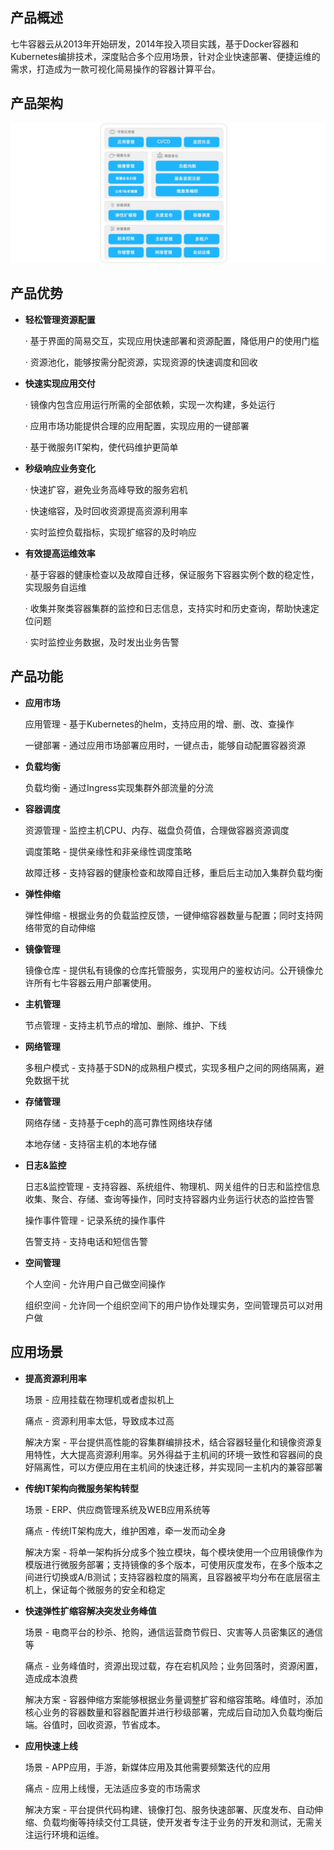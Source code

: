 ## 产品概述

七牛容器云从2013年开始研发，2014年投入项目实践，基于Docker容器和Kubernetes编排技术，深度贴合多个应用场景，针对企业快速部署、便捷运维的需求，打造成为一款可视化简易操作的容器计算平台。

## 产品架构

![产品架构](_figures/introduction/product-architecture.png)

## 产品优势

* **轻松管理资源配置**

  · 基于界面的简易交互，实现应用快速部署和资源配置，降低用户的使用门槛

  · 资源池化，能够按需分配资源，实现资源的快速调度和回收

* **快速实现应用交付**

  · 镜像内包含应用运行所需的全部依赖，实现一次构建，多处运行

  · 应用市场功能提供合理的应用配置，实现应用的一键部署

  · 基于微服务IT架构，使代码维护更简单

* **秒级响应业务变化**

  · 快速扩容，避免业务高峰导致的服务宕机
  
  · 快速缩容，及时回收资源提高资源利用率  
  
  · 实时监控负载指标，实现扩缩容的及时响应

* **有效提高运维效率**

  · 基于容器的健康检查以及故障自迁移，保证服务下容器实例个数的稳定性，实现服务自运维

  · 收集并聚类容器集群的监控和日志信息，支持实时和历史查询，帮助快速定位问题

  · 实时监控业务数据，及时发出业务告警

## 产品功能

* **应用市场**

  应用管理 - 基于Kubernetes的helm，支持应用的增、删、改、查操作

  一键部署 - 通过应用市场部署应用时，一键点击，能够自动配置容器资源

* **负载均衡**

  负载均衡 - 通过Ingress实现集群外部流量的分流

* **容器调度**

  资源管理 - 监控主机CPU、内存、磁盘负荷值，合理做容器资源调度

  调度策略 - 提供亲缘性和非亲缘性调度策略

  故障迁移 - 支持容器的健康检查和故障自迁移，重启后主动加入集群负载均衡

* **弹性伸缩**

  弹性伸缩 - 根据业务的负载监控反馈，一键伸缩容器数量与配置；同时支持网络带宽的自动伸缩

* **镜像管理**

  镜像仓库 - 提供私有镜像的仓库托管服务，实现用户的鉴权访问。公开镜像允许所有七牛容器云用户部署使用。

* **主机管理**

  节点管理 - 支持主机节点的增加、删除、维护、下线

* **网络管理**

  多租户模式 - 支持基于SDN的成熟租户模式，实现多租户之间的网络隔离，避免数据干扰

* **存储管理**

  网络存储 - 支持基于ceph的高可靠性网络块存储 

  本地存储 - 支持宿主机的本地存储

* **日志&监控**

  日志&监控管理 - 支持容器、系统组件、物理机、网关组件的日志和监控信息收集、聚合、存储、查询等操作，同时支持容器内业务运行状态的监控告警

  操作事件管理 - 记录系统的操作事件

  告警支持 - 支持电话和短信告警

* **空间管理**

  个人空间 - 允许用户自己做空间操作

  组织空间 - 允许同一个组织空间下的用户协作处理实务，空间管理员可以对用户做

## 应用场景

* **提高资源利用率**

  场景 - 应用挂载在物理机或者虚拟机上

  痛点 - 资源利用率太低，导致成本过高

  解决方案 - 平台提供高性能的容集群编排技术，结合容器轻量化和镜像资源复用特性，大大提高资源利用率。另外得益于主机间的环境一致性和容器间的良好隔离性，可以方便应用在主机间的快速迁移，并实现同一主机内的兼容部署

* **传统IT架构向微服务架构转型**

  场景 - ERP、供应商管理系统及WEB应用系统等

  痛点 - 传统IT架构庞大，维护困难，牵一发而动全身

  解决方案 - 将单一架构拆分成多个独立模块，每个模块使用一个应用镜像作为模版进行微服务部署；支持镜像的多个版本，可使用灰度发布，在多个版本之间进行切换或A/B测试；支持容器粒度的隔离，且容器被平均分布在底层宿主机上，保证每个微服务的安全和稳定

* **快速弹性扩缩容解决突发业务峰值**

  场景 - 电商平台的秒杀、抢购，通信运营商节假日、灾害等人员密集区的通信等

  痛点 - 业务峰值时，资源出现过载，存在宕机风险；业务回落时，资源闲置，造成成本浪费

  解决方案 - 容器伸缩方案能够根据业务量调整扩容和缩容策略。峰值时，添加核心业务的容器数量和容器配置并进行秒级部署，完成后自动加入负载均衡后端。谷值时，回收资源，节省成本。

* **应用快速上线**

  场景 - APP应用，手游，新媒体应用及其他需要频繁迭代的应用

  痛点 - 应用上线慢，无法适应多变的市场需求

  解决方案 - 平台提供代码构建、镜像打包、服务快速部署、灰度发布、自动伸缩、负载均衡等持续交付工具链，使开发者专注于业务的开发和测试，无需关注运行环境和运维。
